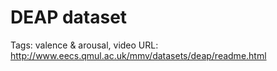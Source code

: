 # DEAP dataset

Tags: valence & arousal, video
URL: http://www.eecs.qmul.ac.uk/mmv/datasets/deap/readme.html